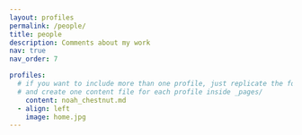 ```yaml
---
layout: profiles
permalink: /people/
title: people
description: Comments about my work
nav: true
nav_order: 7

profiles:
  # if you want to include more than one profile, just replicate the following block
  # and create one content file for each profile inside _pages/
    content: noah_chestnut.md
  - align: left
    image: home.jpg
---
```

